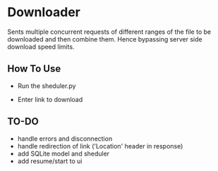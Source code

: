 # Downloader

Sents multiple concurrent requests of different ranges of the file to be downloaded and then combine them. Hence bypassing server side download speed limits.

## How To Use

- Run the sheduler.py

- Enter link to download

## TO-DO
- handle errors and disconnection
- handle redirection of link ('Location' header in response)
- add SQLite model and sheduler
- add resume/start to ui